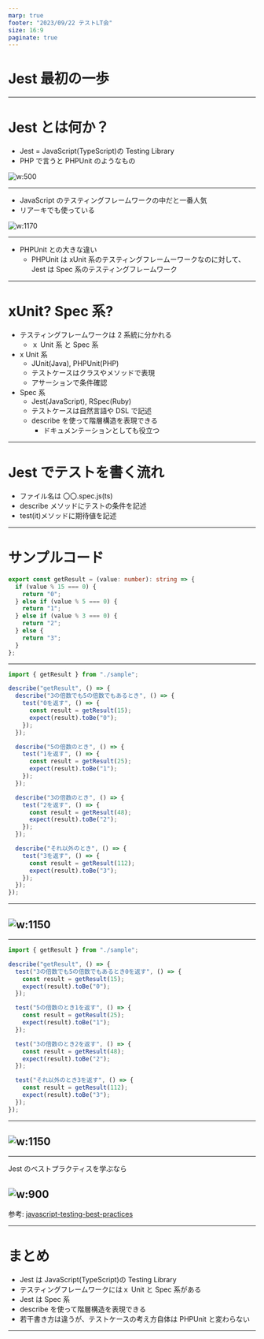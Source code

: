 ```yaml
---
marp: true
footer: "2023/09/22 テストLT会"
size: 16:9
paginate: true
---
```


<!--
_class: lead
_footer: ""
_paginate: false
-->

# Jest 最初の一歩

---

# Jest とは何か？

- Jest = JavaScript(TypeScript)の Testing Library
- PHP で言うと PHPUnit のようなもの

![w:500](jest.png)

---

- JavaScript のテスティングフレームワークの中だと一番人気
- リアーキでも使っている

![w:1170](trend.png)

---

- PHPUnit との大きな違い
  - PHPUnit は xUnit 系のテスティングフレームーワークなのに対して、Jest は Spec 系のテスティングフレームワーク

---

<!--
_footer: ""
_paginate: false
-->

# xUnit? Spec 系?

- テスティングフレームワークは 2 系統に分かれる
  - ｘ Unit 系 と Spec 系
- x Unit 系
  - JUnit(Java), PHPUnit(PHP)
  - テストケースはクラスやメソッドで表現
  - アサーションで条件確認
- Spec 系
  - Jest(JavaScript), RSpec(Ruby)
  - テストケースは自然言語や DSL で記述
  - describe を使って階層構造を表現できる
    - ドキュメンテーションとしても役立つ

---

# Jest でテストを書く流れ

- ファイル名は 〇〇.spec.js(ts)
- describe メソッドにテストの条件を記述
- test(it)メソッドに期待値を記述

---

# サンプルコード

```ts:sample.ts
export const getResult = (value: number): string => {
  if (value % 15 === 0) {
    return "0";
  } else if (value % 5 === 0) {
    return "1";
  } else if (value % 3 === 0) {
    return "2";
  } else {
    return "3";
  }
};
```

---

```ts:sample.spec.ts
import { getResult } from "./sample";

describe("getResult", () => {
  describe("3の倍数でも5の倍数でもあるとき", () => {
    test("0を返す", () => {
      const result = getResult(15);
      expect(result).toBe("0");
    });
  });

  describe("5の倍数のとき", () => {
    test("1を返す", () => {
      const result = getResult(25);
      expect(result).toBe("1");
    });
  });

  describe("3の倍数のとき", () => {
    test("2を返す", () => {
      const result = getResult(48);
      expect(result).toBe("2");
    });
  });

  describe("それ以外のとき", () => {
    test("3を返す", () => {
      const result = getResult(112);
      expect(result).toBe("3");
    });
  });
});
```

---

## ![w:1150](testresult.png)

---

```ts:sample.spec.ts
import { getResult } from "./sample";

describe("getResult", () => {
  test("3の倍数でも5の倍数でもあるとき0を返す", () => {
    const result = getResult(15);
    expect(result).toBe("0");
  });

  test("5の倍数のとき1を返す", () => {
    const result = getResult(25);
    expect(result).toBe("1");
  });

  test("3の倍数のとき2を返す", () => {
    const result = getResult(48);
    expect(result).toBe("2");
  });

  test("それ以外のとき3を返す", () => {
    const result = getResult(112);
    expect(result).toBe("3");
  });
});
```

---

## ![w:1150](test3.png)

---

<!--
_footer: ""
_paginate: false
-->

Jest のベストプラクティスを学ぶなら

## ![w:900](link.png)

参考: [javascript-testing-best-practices](https://github.com/goldbergyoni/javascript-testing-best-practices)

---

# まとめ

- Jest は JavaScript(TypeScript)の Testing Library
- テスティングフレームワークにはｘ Unit と Spec 系がある
- Jest は Spec 系
- describe を使って階層構造を表現できる
- 若干書き方は違うが、テストケースの考え方自体は PHPUnit と変わらない

---

<!--
backgroundColor: black
paginate: false
footer: ""
-->
